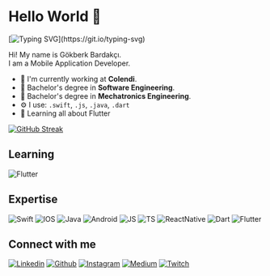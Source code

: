 # Hello World 👋

[![Typing SVG](https://readme-typing-svg.herokuapp.com?lines=Hi+There!;My+name+is+G%C3%B6kberk+Bardak%C3%A7%C4%B1.;Nice+to+meet+you.)](https://git.io/typing-svg)

Hi! My name is Gökberk Bardakçı.<br/>
I am a Mobile Application Developer.

 - 🏢 I'm currently working at **Colendi**.
 - 🔭 Bachelor's degree in **Software Engineering**.
 - 🔭 Bachelor's degree in **Mechatronics Engineering**.
 - ⚙️ I use: `.swift`, `.js`, `.java`, `.dart`
 - 🌱 Learning all about Flutter


[![GitHub Streak](http://github-readme-streak-stats.herokuapp.com?user=gokberkbar&theme=radical&date_format=M%20j%5B%2C%20Y%5D)](https://git.io/streak-stats)

## Learning
![Flutter](https://img.shields.io/badge/Flutter-02569B?style=for-the-badge&logo=flutter&logoColor=white)

## Expertise
![Swift](https://img.shields.io/badge/Swift-FA7343?style=for-the-badge&logo=swift&logoColor=white)
![IOS](https://img.shields.io/badge/iOS-000000?style=for-the-badge&logo=ios&logoColor=white)
![Java](https://img.shields.io/badge/Java-ED8B00?style=for-the-badge&logo=java&logoColor=white)
![Android](https://img.shields.io/badge/Android-3DDC84?style=for-the-badge&logo=android&logoColor=white)
![JS](https://img.shields.io/badge/JavaScript-F7DF1E?style=for-the-badge&logo=javascript&logoColor=black)
![TS](https://img.shields.io/badge/TypeScript-007ACC?style=for-the-badge&logo=typescript&logoColor=white)
![ReactNative](https://img.shields.io/badge/React_Native-20232A?style=for-the-badge&logo=react&logoColor=61DAFB)
![Dart](https://img.shields.io/badge/Dart-0175C2?style=for-the-badge&logo=dart&logoColor=white)
![Flutter](https://img.shields.io/badge/Flutter-02569B?style=for-the-badge&logo=flutter&logoColor=white)

## Connect with me
[![Linkedin](https://img.shields.io/badge/LinkedIn-0077B5?style=for-the-badge&logo=linkedin&logoColor=white)](https://tr.linkedin.com/in/gökberk-bardakçı-720b9b188)
[![Github](https://img.shields.io/badge/GitHub-100000?style=for-the-badge&logo=github&logoColor=white)](https://github.com/gbk94)
[![Instagram](https://img.shields.io/badge/Instagram-E4405F?style=for-the-badge&logo=instagram&logoColor=white)](https://www.instagram.com/gokberkbar/)
[![Medium](https://img.shields.io/badge/Medium-12100E?style=for-the-badge&logo=medium&logoColor=white)](https://medium.com/@gokberkbar)
[![Twitch](https://img.shields.io/badge/Twitch-9146FF?style=for-the-badge&logo=twitch&logoColor=white)](https://www.twitch.tv/gokberkbar)
